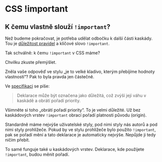 # CSS !important

<!-- Obsah zatím jen přebrán z css-cascade-layers.md -->

## K čemu vlastně slouží `!important`?

Než budeme pokračovat, je potřeba udělat odbočku k další části kaskády.
Tou je [důležitost pravidel](css-kaskada.md#dulezitost) a klíčové slovo `!important`.

Tak schválně: k čemu `!important` v CSS máme?

Chvilku zkuste přemýšlet.

Zněla vaše odpověď ve stylu „je to velké kladivo, kterým přebíjíme hodnoty vlastností“?
Pak to byla pravda jen částečně.

Ve [specifikaci](https://www.w3.org/TR/css-cascade-5/#importance) se píše:

> Deklarace může být označena jako důležitá, což zvýší její váhu v kaskádě a obrátí pořadí priority.

Všimněte si toho „obrátí pořadí priority“.
To je velmi důležité.
Už bez kaskádových vrstev `!important` obrací pořadí platnosti původu (origin).

Standardně máme nejvýše uživatelské styly, pod nimi styly nás autorů a pod nimi styly prohlížeče.
Pokud by ve stylu prohlížeče bylo použito `!important`, pak se pořadí mění a tato deklarace je automaticky nejvýše.
Nepůjde ji tedy ničím přebít.

To samé funguje také u kaskádových vrstev. Deklarace, kde použijete `!important`, budou měnit pořadí.

